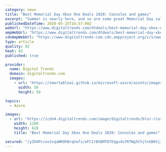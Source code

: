 ```yaml
---
category: news
title: "Best Memorial Day Xbox One Deals 2020: Consoles and games"
excerpt: "Summer is nearly here, and so are some great Memorial Day sales. Among your standard gardening tool and outdoor furniture deals that seem to appear just about every holiday, we’ve also spotted some great sales on gaming gear,"
publishedDateTime: 2020-05-25T16:57:00Z
webUrl: "https://www.digitaltrends.com/dtdeals/best-memorial-day-xbox-one-deals-2020/?itm_source=35&itm_content=2x4&itm_term=2496699"
ampWebUrl: "https://www.digitaltrends.com/dtdeals/best-memorial-day-xbox-one-deals-2020/?amp"
cdnAmpWebUrl: "https://www-digitaltrends-com.cdn.ampproject.org/c/s/www.digitaltrends.com/dtdeals/best-memorial-day-xbox-one-deals-2020/?amp"
type: article
quality: 82
heat: 82
published: true

provider:
  name: Digital Trends
  domain: digitaltrends.com
  images:
    - url: "https://smartableai.github.io/microsoft-azure/assets/images/organizations/digitaltrends.com-50x50.jpg"
      width: 50
      height: 50

topics:
  - Azure

images:
  - url: "https://icdn4.digitaltrends.com/image/digitaltrends/blur-close-up-controller-entertainment-139038-1200x630-c-ar1.91.jpg"
    width: 1200
    height: 628
    title: "Best Memorial Day Xbox One Deals 2020: Consoles and games"

secured: "/yZO4Pccox2vqaWROhBrqVafz/wFCIrBXQMTO7Eqgv4u7RTWg5ChjtnGBKVj3AvAuyR6lrJRpxF5MYcB0C5bqcGB0qA3dPmlPwJhCd0oVJpkWaPBMRXB4jL4fFxNwAfl38qD4h5uW0ywB3MsVWV4rx9U8srNjUTveEbvqt4g2bzBq7MqvBwEw5YxqOP8ebFsgOpxLFzUZpDacguluWFZrkIuX1SLn4eVLGIrB2qiUnUF2fyvvWpqwP0+CDUTcK2JWZo26NrA8qUbdakMbPcgZdWsoHcnXSjK9TmBIIbqcuY9lrFmIcUPJ1mRDpmHeujm;U9EmO4QUWgFyzYTtoI1PRA=="
---
```


